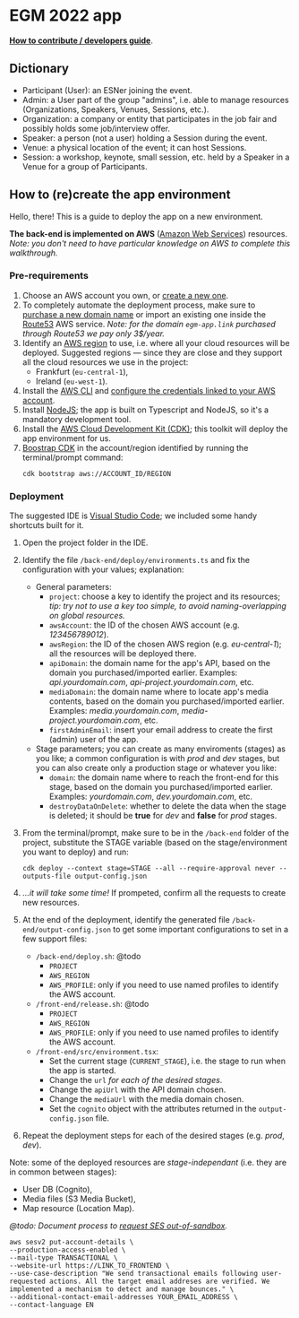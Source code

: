 # EGM 2022 app

**[How to contribute / developers guide](/CONTRIBUTING.md)**.

## Dictionary

- Participant (User): an ESNer joining the event.
- Admin: a User part of the group "admins", i.e. able to manage resources (Organizations, Speakers, Venues, Sessions, etc.).
- Organization: a company or entity that participates in the job fair and possibly holds some job/interview offer.
- Speaker: a person (not a user) holding a Session during the event.
- Venue: a physical location of the event; it can host Sessions.
- Session: a workshop, keynote, small session, etc. held by a Speaker in a Venue for a group of Participants.

## How to (re)create the app environment

Hello, there! This is a guide to deploy the app on a new environment.

**The back-end is implemented on AWS** ([Amazon Web Services](https://aws.amazon.com/)) resources. _Note: you don't need to have particular knowledge on AWS to complete this walkthrough._

### Pre-requirements

1. Choose an AWS account you own, or [create a new one](https://aws.amazon.com/getting-started/).
1. To completely automate the deployment process, make sure to [purchase a new domain name](https://docs.aws.amazon.com/Route53/latest/DeveloperGuide/domain-register.html) or import an existing one inside the [Route53](https://aws.amazon.com/route53) AWS service. _Note: for the domain `egm-app.link` purchased through Route53 we pay only 3$/year._
1. Identify an [AWS region](https://aws.amazon.com/about-aws/global-infrastructure/regions_az/) to use, i.e. where all your cloud resources will be deployed. Suggested regions — since they are close and they support all the cloud resources we use in the project:
   - Frankfurt (`eu-central-1`),
   - Ireland (`eu-west-1`).
1. Install the [AWS CLI](https://docs.aws.amazon.com/cli/latest/userguide/cli-chap-welcome.html) and [configure the credentials linked to your AWS account](https://docs.aws.amazon.com/cli/latest/userguide/cli-configure-files.html).
1. Install [NodeJS](https://nodejs.org/en/); the app is built on Typescript and NodeJS, so it's a mandatory development tool.
1. Install the [AWS Cloud Development Kit (CDK)](https://docs.aws.amazon.com/cdk/v2/guide/getting_started.html); this toolkit will deploy the app environment for us.
1. [Boostrap CDK](https://docs.aws.amazon.com/cdk/v2/guide/bootstrapping.html) in the account/region identified by running the terminal/prompt command:
   ```
   cdk bootstrap aws://ACCOUNT_ID/REGION
   ```

### Deployment

The suggested IDE is [Visual Studio Code](https://code.visualstudio.com/); we included some handy shortcuts built for it.

1. Open the project folder in the IDE.
1. Identify the file `/back-end/deploy/environments.ts` and fix the configuration with your values; explanation:
   - General parameters:
     - `project`: choose a key to identify the project and its resources; _tip: try not to use a key too simple, to avoid naming-overlapping on global resources._
     - `awsAccount`: the ID of the chosen AWS account (e.g. _123456789012_).
     - `awsRegion`: the ID of the chosen AWS region (e.g. _eu-central-1_); all the resources will be deployed there.
     - `apiDomain`: the domain name for the app's API, based on the domain you purchased/imported earlier. Examples: _api.yourdomain.com_, _api-project.yourdomain.com_, etc.
     - `mediaDomain`: the domain name where to locate app's media contents, based on the domain you purchased/imported earlier. Examples: _media.yourdomain.com_, _media-project.yourdomain.com_, etc.
     - `firstAdminEmail`: insert your email address to create the first (admin) user of the app.
   - Stage parameters; you can create as many enviroments (stages) as you like; a common configuration is with _prod_ and _dev_ stages, but you can also create only a production stage or whatever you like:
     - `domain`: the domain name where to reach the front-end for this stage, based on the domain you purchased/imported earlier. Examples: _yourdomain.com_, _dev.yourdomain.com_, etc.
     - `destroyDataOnDelete`: whether to delete the data when the stage is deleted; it should be **true** for _dev_ and **false** for _prod_ stages.
1. From the terminal/prompt, make sure to be in the `/back-end` folder of the project, substitute the STAGE variable (based on the stage/environment you want to deploy) and run:
   ```
   cdk deploy --context stage=STAGE --all --require-approval never --outputs-file output-config.json
   ```
1. _...it will take some time!_ If prompeted, confirm all the requests to create new resources.
1. At the end of the deployment, identify the generated file `/back-end/output-config.json` to get some important configurations to set in a few support files:

   - `/back-end/deploy.sh`: @todo
     - `PROJECT`
     - `AWS_REGION`
     - `AWS_PROFILE`: only if you need to use named profiles to identify the AWS account.
   - `/front-end/release.sh`: @todo
     - `PROJECT`
     - `AWS_REGION`
     - `AWS_PROFILE`: only if you need to use named profiles to identify the AWS account.
   - `/front-end/src/environment.tsx`:
     - Set the current stage (`CURRENT_STAGE`), i.e. the stage to run when the app is started.
     - Change the `url` _for each of the desired stages_.
     - Change the `apiUrl` with the API domain chosen.
     - Change the `mediaUrl` with the media domain chosen.
     - Set the `cognito` object with the attributes returned in the `output-config.json` file.

1. Repeat the deployment steps for each of the desired stages (e.g. _prod_, _dev_).

Note: some of the deployed resources are _stage-independant_ (i.e. they are in common between stages):

- User DB (Cognito),
- Media files (S3 Media Bucket),
- Map resource (Location Map).

_@todo: Document process to [request SES out-of-sandbox](https://docs.aws.amazon.com/ses/latest/dg/request-production-access.html)._

```
aws sesv2 put-account-details \
--production-access-enabled \
--mail-type TRANSACTIONAL \
--website-url https://LINK_TO_FRONTEND \
--use-case-description "We send transactional emails following user-requested actions. All the target email addreses are verified. We implemented a mechanism to detect and manage bounces." \
--additional-contact-email-addresses YOUR_EMAIL_ADDRESS \
--contact-language EN
```
